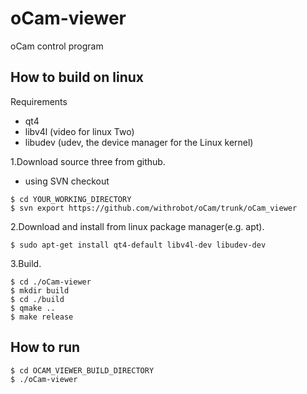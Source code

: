 # oCam-viewer
oCam control program

## How to build on linux
Requirements
- qt4
- libv4l  (video for linux Two)
- libudev (udev, the device manager for the Linux kernel)

1.Download source three from github.
- using SVN checkout
```
$ cd YOUR_WORKING_DIRECTORY
$ svn export https://github.com/withrobot/oCam/trunk/oCam_viewer
```

2.Download and install from linux package manager(e.g. apt).
```
$ sudo apt-get install qt4-default libv4l-dev libudev-dev
```

3.Build.
```
$ cd ./oCam-viewer
$ mkdir build
$ cd ./build
$ qmake ..
$ make release
```

## How to run
```
$ cd OCAM_VIEWER_BUILD_DIRECTORY
$ ./oCam-viewer
```
